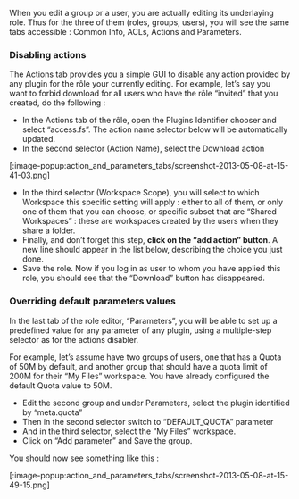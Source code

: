 When you edit a group or a user, you are actually editing its underlaying role. Thus for the three of them (roles, groups, users), you will see the same tabs accessible : Common Info, ACLs, Actions and Parameters.

### Disabling actions
The Actions tab provides you a simple GUI to disable any action provided by any plugin for the rôle your currently editing. For example, let’s say you want to forbid download for all users who have the rôle “invited” that you created, do the following :

+ In the Actions tab of the rôle, open the Plugins Identifier chooser and select “access.fs”. The action name selector below will be automatically updated.
+ In the second selector (Action Name), select the Download action

[:image-popup:action_and_parameters_tabs/screenshot-2013-05-08-at-15-41-03.png]

+ In the third selector (Workspace Scope), you will select to which Workspace this specific setting will apply : either to all of them, or only one of them that you can choose, or specific subset that are “Shared Workspaces” : these are workspaces created by the users when they share a folder.
+ Finally, and don’t forget this step, **click on the “add action” button**. A new line should appear in the list below, describing the choice you just done.
+ Save the role.
Now if you log in as user to whom you have applied this role, you should see that the “Download” button has disappeared.

### Overriding default parameters values
In the last tab of the role editor, “Parameters”, you will be able to set up a predefined value for any parameter of any plugin, using a multiple-step selector as for the actions disabler.

For example, let’s assume have two groups of users, one that has a Quota of 50M by default, and another group that should have a quota limit of 200M for their “My Files” workspace. You have already configured the default Quota value to 50M.

+ Edit the second group and under Parameters, select the plugin identified by  “meta.quota”
+ Then in the second selector switch to “DEFAULT_QUOTA” parameter
+ And in the third selector, select the “My Files” workspace.
+ Click on “Add parameter” and Save the group.

You should now see something like this :

[:image-popup:action_and_parameters_tabs/screenshot-2013-05-08-at-15-49-15.png]